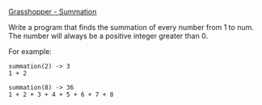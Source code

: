 [Grasshopper - Summation](https://www.codewars.com/kata/grasshopper-summation)

Write a program that finds the summation of every number from 1 to num. The number will always be a positive integer greater than 0.

For example:

    summation(2) -> 3
    1 + 2

    summation(8) -> 36
    1 + 2 + 3 + 4 + 5 + 6 + 7 + 8

